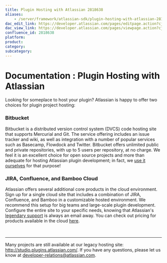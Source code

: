 ```yaml
---
title: Plugin Hosting with Atlassian 2818638
aliases:
    - /server/framework/atlassian-sdk/plugin-hosting-with-atlassian-2818638.html
dac_edit_link: https://developer.atlassian.com/pages/editpage.action?cjm=wozere&pageId=2818638
dac_view_link: https://developer.atlassian.com/pages/viewpage.action?cjm=wozere&pageId=2818638
confluence_id: 2818638
platform:
product:
category:
subcategory:
---
```

# Documentation : Plugin Hosting with Atlassian

Looking for someplace to host your plugin? Atlassian is happy to offer two choices for plugin project hosting:

### **Bitbucket**

Bitbucket is a distributed version control system (DVCS) code hosting site that supports Mercurial and Git. The service offering includes an issue tracker and wiki, as well as integration with a number of popular services such as Basecamp, Flowdock and Twitter. Bitbucket offers unlimited public and private repositories, with up to 5 users per repository, at no charge. We feel it is an excellent choice for open source projects and more than adequate for hosting Atlassian plugin development; in fact, we <a href="https://bitbucket.org/atlassian/" class="external-link">use it ourselves</a> for that purpose!

### **JIRA, Confluence, and Bamboo Cloud**

Atlassian offers several additional core products in the cloud environment. Sign up for a single cloud site that includes a combination of JIRA, Confluence, and Bamboo in a customizable hosted environment. We recommend this setup for big teams and large-scale plugin development. Configure the entire site to your specific needs, knowing that Atlassian's <a href="http://confluence.atlassian.com/display/Support/Atlassian+Support+Offerings" class="external-link">legendary support</a> is always an email away. You can check out pricing for products available in the cloud <a href="https://www.atlassian.com/licensing/cloud/ordering#overview-1" class="external-link">here</a>. 

 

------------------------------------------------------------------------

Many projects are still available at our legacy hosting site: <a href="http://studio.plugins.atlassian.com/" class="uri external-link">http://studio.plugins.atlassian.com/</a>. If you have any questions, please let us know at <a href="mailto:developer-relations@atlassian.com" class="external-link">developer-relations@atlassian.com</a>.
















































































































































































































































































































